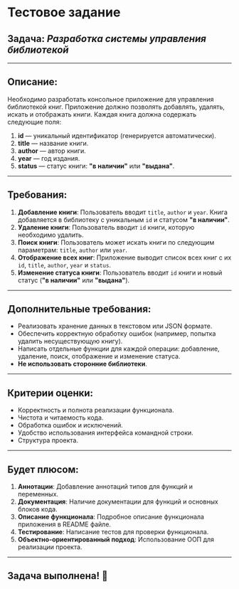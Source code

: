 # Тестовое задание

## Задача: *Разработка системы управления библиотекой*

---

## Описание:
Необходимо разработать консольное приложение для управления библиотекой книг. Приложение должно позволять добавлять, удалять, искать и отображать книги. Каждая книга должна содержать следующие поля:

1. **id** — уникальный идентификатор (генерируется автоматически).
2. **title** — название книги.
3. **author** — автор книги.
4. **year** — год издания.
5. **status** — статус книги: **"в наличии"** или **"выдана"**.

---

## Требования:

1. **Добавление книги**: Пользователь вводит `title`, `author` и `year`. Книга добавляется в библиотеку с уникальным `id` и статусом **"в наличии"**.
2. **Удаление книги**: Пользователь вводит `id` книги, которую необходимо удалить.
3. **Поиск книги**: Пользователь может искать книги по следующим параметрам: `title`, `author` или `year`.
4. **Отображение всех книг**: Приложение выводит список всех книг с их `id`, `title`, `author`, `year` и `status`.
5. **Изменение статуса книги**: Пользователь вводит `id` книги и новый статус (**"в наличии"** или **"выдана"**).

---

## Дополнительные требования:

- Реализовать хранение данных в текстовом или JSON формате.
- Обеспечить корректную обработку ошибок (например, попытка удалить несуществующую книгу).
- Написать отдельные функции для каждой операции: добавление, удаление, поиск, отображение и изменение статуса.
- **Не использовать сторонние библиотеки**.

---

## Критерии оценки:

- Корректность и полнота реализации функционала.
- Чистота и читаемость кода.
- Обработка ошибок и исключений.
- Удобство использования интерфейса командной строки.
- Структура проекта.

---

## Будет плюсом:

1. **Аннотации**: Добавление аннотаций типов для функций и переменных.
2. **Документация**: Наличие документации для функций и основных блоков кода.
3. **Описание функционала**: Подробное описание функционала приложения в README файле.
4. **Тестирование**: Написание тестов для проверки функционала.
5. **Объектно-ориентированный подход**: Использование ООП для реализации проекта.

---

## Задача выполнена! 🎉
